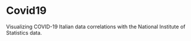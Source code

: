 # Covid19
Visualizing COVID-19 Italian data correlations with the National Institute of Statistics data.
